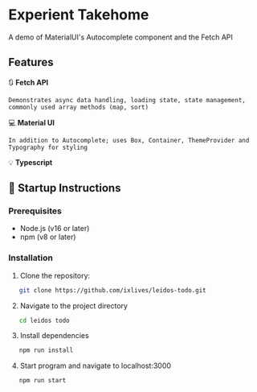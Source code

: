# Experient Takehome

A demo of MaterialUI's Autocomplete component and the Fetch API

## Features

🔃 **Fetch API**

    Demonstrates async data handling, loading state, state management, commonly used array methods (map, sort)

💻 **Material UI**

    In addition to Autocomplete; uses Box, Container, ThemeProvider and Typography for styling

💡 **Typescript**


## 🚀 Startup Instructions

### Prerequisites

- Node.js (v16 or later)
- npm (v8 or later)

### Installation

1. Clone the repository:
```bash
   git clone https://github.com/ixlives/leidos-todo.git
```
2. Navigate to the project directory

```bash
   cd leidos todo
```

3. Install dependencies

```bash
   npm run install
```

4. Start program and navigate to localhost:3000

```bash
   npm run start
```
